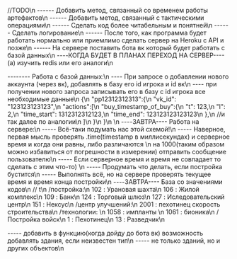 //TODO\n
------ Добавить метод, связанный со временем работы артефактов\n
------ Добавить метод, связанный с тактическими операциями\n
------ Сделать код более читабельным и понятней\n
------ Сделать логирование\n
------ После того, как программа будет работать нормально или приемлимо сделать сервер на Heroku с API и позже\n
------ На сервере поставить бота вк который будет работать с базой данных\n
	----КОГДА БУДЕТ В ПЛАНАХ ПЕРЕХОД НА СЕРВЕР---- (a) изучить redis или его аналоги\n

-------- Работа с базой данных:\n
		 ---- При запросе о добавлении нового аккаунта (через вк), добавлять в базу его id игрока и id вк\n
		 ---- при получении нового запроса записывать его в базу с id игрока все необходимые данные\n
		 {\n
			"pp12312312313":{\n
				"vk_id": "123123123123",\n
				"actions":[\n
					"buy_timestamp_of_buy":{\n
						"t": 123,\n
						"l": 2,\n
						"time_start": 1312312312123,\n
						"time_end": 123123123123123\n
					},\n
					//и так далее по аналогии\n
			]\n
			}\n
		 }\n
\n
----ЗАВТРА---- Работа на сервере:\n
----- Всё-таки подумать нас этой схемой!\n
----- Наверное, первая мысль проверять .time(timestamp в миллисекундах) и серверное время и когда они равны, либо различаются \n
на 1000(таким образом можно избавиться от погрешности в измерении) отправить сообщение пользователю\n
----- Если серверное время и время не совпадает то сделать с этим что-то) \n
----- Продумать что делать, если постройка бустится\n
----- Выполнять всё, но на сервере проверять текущее время и время конца постройки\n
----ЗАВТРА---- База со значениями кодов\n
// t\n
/постройка\:\n
102 : Урановая шахта\n
106 : Жилой комплекс\n
109 : Банк\n
124 : Торговый шлюз\n
127 : Иследовательский центр\n
151 : Нексус\n
/центр улучшений\:\n
	2001 : пехотинец скорость строительства\n
/технологии\: \n
	1058 : импланты \n
	1061 : бионика\n
/Постройка войск\\n
	1 : Пехотинец\n
	13 : Разведчик\n

----- добавить в функцию(когда дойду до бота вк) возможность добавлять здания, если неизвестен тип\n
----- не только зданий, но и других объектов\n
